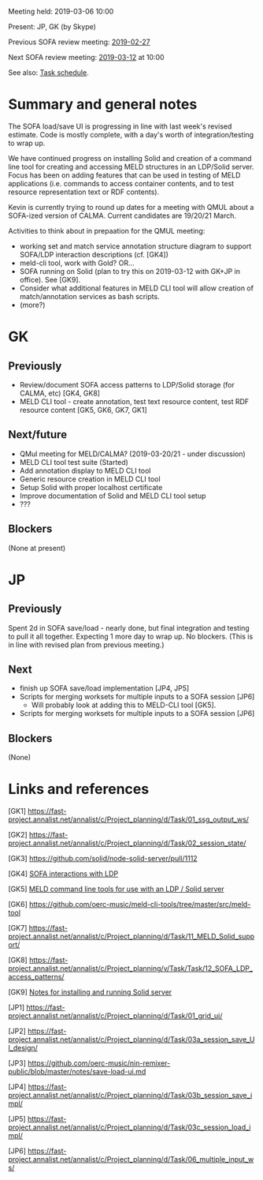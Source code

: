 Meeting held: 2019-03-06 10:00

Present: JP, GK (by Skype)

Previous SOFA review meeting: [2019-02-27](./2019-02-27-meeting.md)

Next SOFA review meeting: [2019-03-12](./2019-03-12-meeting.md) at 10:00

See also: [Task schedule](https://fast-project.annalist.net/annalist/c/Project_planning/l/Task_schedule/).


# Summary and general notes

The SOFA load/save UI is progressing in line with last week's revised estimate.  Code is mostly complete, with a day's worth of integration/testing to wrap up.

We have continued progress on installing Solid and creation of a command line tool for creating and accessing MELD structures in an LDP/Solid server.  Focus has been on adding features that can be used in testing of MELD applications (i.e. commands to access container contents, and to test resource representation text or RDF contents).

Kevin is currently trying to round up dates for a meeting with QMUL about a SOFA-ized version of CALMA.  Current candidates are 19/20/21 March.

Activities to think about in prepaation for the QMUL meeting:

- working set and match service annotation structure diagram to support SOFA/LDP interaction descriptions (cf. [GK4])
- meld-cli tool, work with Gold?  OR...
- SOFA running on Solid (plan to try this on 2019-03-12 with GK+JP in office).  See [GK9].
- Consider what additional features in MELD CLI tool will allow creation of match/annotation services as bash scripts.
- (more?)

# GK

## Previously

- Review/document SOFA access patterns to LDP/Solid storage (for CALMA, etc) [GK4, GK8]
- MELD CLI tool - create annotation, test text resource content, test RDF resource content [GK5, GK6, GK7, GK1]

## Next/future

- QMul meeting for MELD/CALMA?  (2019-03-20/21 - under discussion)
- MELD CLI tool test suite (Started)
- Add annotation display to MELD CLI tool
- Generic resource creation in MELD CLI tool
- Setup Solid with proper localhost certificate
- Improve documentation of Solid and MELD CLI tool setup
- ???

## Blockers

(None at present)


# JP

## Previously

Spent 2d in SOFA save/load - nearly done, but final integration and testing to pull it all together.  Expecting 1 more day to wrap up.  No blockers.  (This is in line with revised plan from previous meeting.)

## Next

- finish up SOFA save/load implementation [JP4, JP5]
- Scripts for merging worksets for multiple inputs to a SOFA session [JP6]
    - Will probably look at adding this to MELD-CLI tool [GK5].
- Scripts for merging worksets for multiple inputs to a SOFA session [JP6]


## Blockers

(None)


# Links and references

[GK1] https://fast-project.annalist.net/annalist/c/Project_planning/d/Task/01_ssg_output_ws/

[GK2] https://fast-project.annalist.net/annalist/c/Project_planning/d/Task/02_session_state/

[GK3] https://github.com/solid/node-solid-server/pull/1112

[GK4] [SOFA interactions with LDP](../LDP-interaction-notes.md)

[GK5] [MELD command line tools for use with an LDP / Solid server](https://github.com/oerc-music/meld-cli-tools)

[GK6] https://github.com/oerc-music/meld-cli-tools/tree/master/src/meld-tool

[GK7] https://fast-project.annalist.net/annalist/c/Project_planning/d/Task/11_MELD_Solid_support/

[GK8] https://fast-project.annalist.net/annalist/c/Project_planning/v/Task/Task/12_SOFA_LDP_access_patterns/

[GK9] [Notes for installing and running Solid server](https://github.com/oerc-music/meld-cli-tools/blob/master/notes/20190208-solid-server-install-run.md)


[JP1] https://fast-project.annalist.net/annalist/c/Project_planning/d/Task/01_grid_ui/

[JP2] https://fast-project.annalist.net/annalist/c/Project_planning/d/Task/03a_session_save_UI_design/

[JP3] https://github.com/oerc-music/nin-remixer-public/blob/master/notes/save-load-ui.md

[JP4] https://fast-project.annalist.net/annalist/c/Project_planning/d/Task/03b_session_save_impl/

[JP5] https://fast-project.annalist.net/annalist/c/Project_planning/d/Task/03c_session_load_impl/

[JP6] https://fast-project.annalist.net/annalist/c/Project_planning/d/Task/06_multiple_input_ws/



